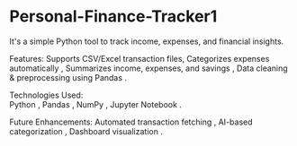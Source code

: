# Personal-Finance-Tracker1

It's a simple Python tool to track income, expenses, and financial insights.

Features:
 Supports CSV/Excel transaction files, 
 Categorizes expenses automatically ,
 Summarizes income, expenses, and savings ,
 Data cleaning & preprocessing using Pandas .

Technologies Used:  
 Python ,
 Pandas ,
 NumPy ,
 Jupyter Notebook .

Future Enhancements:
 Automated transaction fetching ,
 AI-based categorization ,
 Dashboard visualization .

